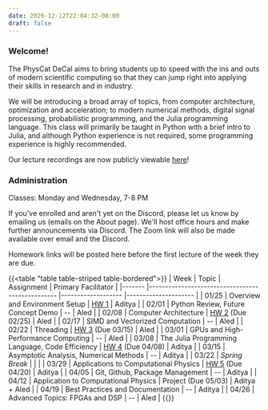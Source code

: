 ```yaml
---
date: 2020-12-12T22:04:32-08:00
draft: false
---
```


### Welcome!

The PhysCat DeCal aims to bring students up to speed with the ins and outs of modern scientific computing so that they can jump right into applying their skills in research and in industry.

We will be introducing a broad array of topics, from computer architecture, optimization and acceleration; to modern numerical methods, digital signal processing, probabilistic programming, and the Julia programming language. This class will primarily be taught in Python with a brief intro to Julia, and although Python experience is not required, some programming experience is highly recommended.

Our lecture recordings are now publicly viewable [here](https://www.youtube.com/playlist?list=PLF4gvjw0nvoZjtqbQC8_GSrNQDLYTURZp)!

### Administration

Classes: Monday and Wednesday, 7-8 PM

If you've enrolled and aren't yet on the Discord, please let us know by emailing us (emails on the About page). We'll host office hours and make further announcements via Discord. The Zoom link will also be made available over email and the Discord.

Homework links will be posted here before the first lecture of the week they are due.

{{<table "table table-striped table-bordered">}}
| Week  	| Topic                                           	| Assignment        	| Primary Facilitator 	|
|-------	|-------------------------------------------------	|-------------------	|---------------------	|
| 01/25 	| Overview and Environment Setup                	| [HW 1](/posts/hw1/index.html)              	| Aditya              	|
| 02/01 	| Python Review, Future Concept Demo              	| --                 	| Aled                	|
| 02/08 	| Computer Architecture                           	| [HW 2](/posts/hw2/index.html) (Due 02/25)              	| Aled                	|
| 02/17 	| SIMD and Vectorized Computation                 	| --                	| Aled                	|
| 02/22 	| Threading                                       	| [HW 3](/posts/hw3/index.html) (Due 03/15)             	| Aled                	|
| 03/01 	| GPUs and High-Performance Computing             	| --                	| Aled                	|
| 03/08 	| The Julia Programming Language, Code Efficiency 	| [HW 4](/posts/hw4/index.html) (Due 04/08)             	| Aditya              	|
| 03/15 	| Asymptotic Analysis, Numerical Methods            | --                	| Aditya              	|
| 03/22 	| *Spring Break*                                  	|                   	|                     	|
| 03/29 	| Applications to Computational Physics         	| [HW 5](/posts/hw5/index.html) (Due 04/20)             	| Aditya              	|
| 04/05 	| Git, Github, Package Management			    	| --                	| Aditya              	|
| 04/12 	| Application to Computational Physics            	| Project (Due 05/03)         	| Aditya + Aled       	|
| 04/19 	| Best Practices and Documentation                	| --                	| Aditya              	|
| 04/26 	| Advanced Topics: FPGAs and DSP                  	| --                	| Aled                	|
{{</table>}}
